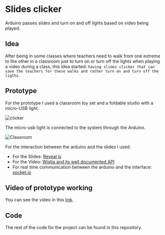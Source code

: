 # Slides clicker

Arduino passes slides and turn on and off lights based on video being played.

## Idea

After being in some classes where teachers need to walk from one extreme to the
other in a classroom just to turn on or turn off the lights when playing a video
during a class, this idea started: `having slides clicker that can save the
teachers for these walks and rather turn on and turn off the ligths.`

## Prototype

For the prototype I used a classroom toy set and a foldable studio with a 
micro-USB light.

![clicker](https://lh4.googleusercontent.com/-VLY3fDEgj0Tv3Z4GwnSGyKXrH1cpsKyomYmP8ld8AhbuDzs-lFWlGocNQTAZ06whDe04CTk2HApazTdA_DTm9wYrrZqzbO8QdiYJYjCY8XwPjqjq4KbZkXrOYZB4Bkg5_Bs9jP7_7U) 

The micro-usb light is connected to the system through the Arduino.

![Classroom](https://lh5.googleusercontent.com/kTOCAK0HWca0IuQfXd9zbg-kFaHq3uwh577_c_qVHtah_Rd8lBFT4A6nuEBUKqxRzCK1-lD7RVqRtSqHfYrV_OVfQmIYn0X7zvPSswuDMrYogB4boVo2MC5n3d02W4nc9QRx3ukfv94)

For the interaction between the arduino and the slides I used:

- For the Slides: [Reveal js](https://github.com/hakimel/reveal.js/)
- For the Video: [Wistia and its well documented API](https://wistia.com/support/developers/player-api#events)
- For real time communication between the arduino and the interface: [socket.io](https://socket.io/)

## Video of prototype working

You can see the video in this [link](https://lalogf.wistia.com/medias/wrha75uv4z).

## Code

The rest of the code for the project can be found in this repository.